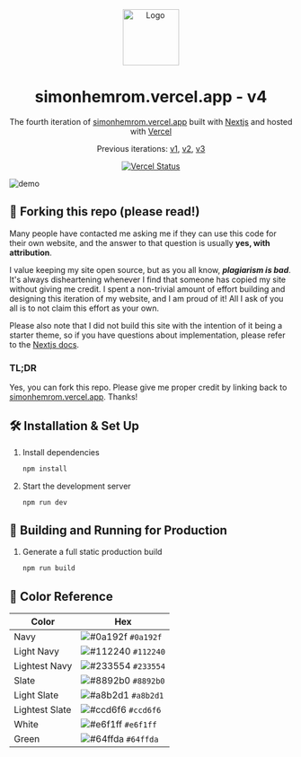 <div align="center">
  <img alt="Logo" src="https://raw.githubusercontent.com/simons-devtools/personal-portfolio/main/public/icons/logo.png?token=GHSAT0AAAAAAB73NMGSTIN7AUTF57SWRBWEZA5WK6A" width="100" />
</div>
<h1 align="center">
  simonhemrom.vercel.app - v4
</h1>
<p align="center">
  The fourth iteration of <a href="https://simonhemrom.vercel.app" target="_blank">simonhemrom.vercel.app</a> built with <a href="https://www.nextjs.org/" target="_blank">Nextjs</a> and hosted with <a href="https://www.vercel.com/" target="_blank">Vercel</a>
</p>
<p align="center">
  Previous iterations:
  <a href="https://github.com/simons-devtools/v1" target="_blank">v1</a>,
  <a href="https://github.com/simons-devtools/v2" target="_blank">v2</a>,
  <a href="https://github.com/simons-devtools/v3" target="_blank">v3</a>
</p>
<p align="center">
  <a href="https://app.vercel.com/sites/simonhemrom/deploys" target="_blank">
    <img src="https://api.vercel.com/api/v1/badges/c5682fdc-d176-439a-9723-45b5e5e04f49/deploy-status" alt="Vercel Status" />
  </a>
</p>

![demo](https://raw.githubusercontent.com/simons-devtools/personal-portfolio/main/public/icons/demo.png?token=GHSAT0AAAAAAB73NMGSRHUFIQVQRACVAFDQZA5WLLA)

## 🚨 Forking this repo (please read!)

Many people have contacted me asking me if they can use this code for their own website, and the answer to that question is usually **yes, with attribution**.

I value keeping my site open source, but as you all know, _**plagiarism is bad**_. It's always disheartening whenever I find that someone has copied my site without giving me credit. I spent a non-trivial amount of effort building and designing this iteration of my website, and I am proud of it! All I ask of you all is to not claim this effort as your own.

Please also note that I did not build this site with the intention of it being a starter theme, so if you have questions about implementation, please refer to the [Nextjs docs](https://www.nextjs.org/docs/).

### TL;DR

Yes, you can fork this repo. Please give me proper credit by linking back to [simonhemrom.vercel.app](https://simonhemrom.vercel.app). Thanks!

## 🛠 Installation & Set Up

1. Install dependencies

   ```sh
   npm install
   ```

2. Start the development server

   ```sh
   npm run dev
   ```

## 🚀 Building and Running for Production

1. Generate a full static production build

   ```sh
   npm run build
   ```

## 🎨 Color Reference

| Color          | Hex                                                                |
| -------------- | ------------------------------------------------------------------ |
| Navy           | ![#0a192f](https://via.placeholder.com/10/0a192f?text=+) `#0a192f` |
| Light Navy     | ![#112240](https://via.placeholder.com/10/0a192f?text=+) `#112240` |
| Lightest Navy  | ![#233554](https://via.placeholder.com/10/303C55?text=+) `#233554` |
| Slate          | ![#8892b0](https://via.placeholder.com/10/8892b0?text=+) `#8892b0` |
| Light Slate    | ![#a8b2d1](https://via.placeholder.com/10/a8b2d1?text=+) `#a8b2d1` |
| Lightest Slate | ![#ccd6f6](https://via.placeholder.com/10/ccd6f6?text=+) `#ccd6f6` |
| White          | ![#e6f1ff](https://via.placeholder.com/10/e6f1ff?text=+) `#e6f1ff` |
| Green          | ![#64ffda](https://via.placeholder.com/10/64ffda?text=+) `#64ffda` |
